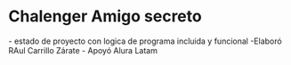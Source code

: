 <h1>Chalenger Amigo secreto </h1>
- estado de proyecto con logica de programa incluida y funcional
-Elaboró RAul Carrillo Zárate
- Apoyó Alura Latam
